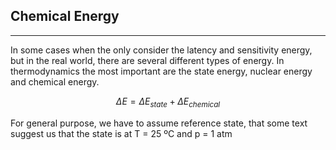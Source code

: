 ## Chemical Energy
-------------------

In some cases when the only consider the latency and sensitivity energy, but in the real world, there are several different types of energy. In thermodynamics the most important are the state energy, nuclear energy and chemical energy.



$$ \Delta E =  \Delta E_{state}  + \Delta E_{chemical} $$

For general purpose, we have to assume reference state, that some text suggest us that the state is at T = 25 ºC  and p = 1 atm